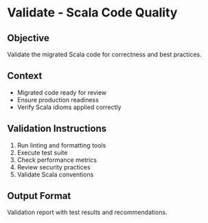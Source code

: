 # Validate - Scala Code Quality

## Objective
Validate the migrated Scala code for correctness and best practices.

## Context
- Migrated code ready for review
- Ensure production readiness
- Verify Scala idioms applied correctly

## Validation Instructions
1. Run linting and formatting tools
2. Execute test suite
3. Check performance metrics
4. Review security practices
5. Validate Scala conventions

## Output Format
Validation report with test results and recommendations.
